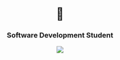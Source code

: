 <div align=center>
  
  # 🤙

  ### Software Development Student
  
  ![](https://github-readme-stats-eight-theta.vercel.app/api?username=willotavio&theme=dark&show_icons=true)

</div>